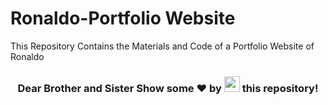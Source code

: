 # Ronaldo-Portfolio Website
<P>This Repository Contains the Materials and Code of a Portfolio Website of Ronaldo</P>
<h3 align="center">Dear Brother and Sister Show some ❤ by <img src="https://imgur.com/o7ncZFp.jpg" height=25px width=25px> this repository!</h3>
